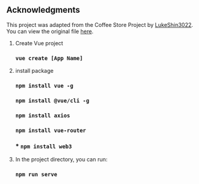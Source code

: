## Acknowledgments

This project was adapted from the Coffee Store Project by [LukeShin3022](https://github.com/LukeShin3022). You can view the original file [here](https://github.com/LukeShin3022/CoffeeShop/blob/main/README.md).

1. Create Vue project
    ### `vue create [App Name]`

2. install package
    ### `npm install vue -g`
    ### `npm install @vue/cli -g`
    ### `npm install axios`
    ### `npm install vue-router`
    ### * `npm install web3`

4. In the project directory, you can run:
    ### `npm run serve`



